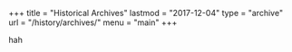 +++
title = "Historical Archives"
lastmod = "2017-12-04"
type = "archive"
url = "/history/archives/"
menu = "main"
+++


hah